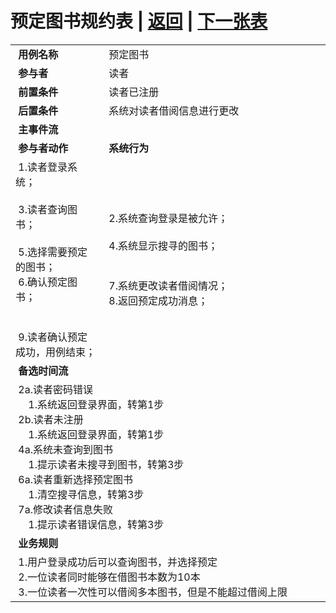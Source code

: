 # 预定图书规约表 | [返回](../README.md) | [下一张表](./usercase4.md)
<table >
    <tr>
        <td width="150"> <b>&nbsp;用例名称</b></td>
        <td colspan="2" width="600">&nbsp;预定图书</td>
    </tr>
    <tr>
        <td width="150"> <b>&nbsp;参与者</b></td>
        <td colspan="2" width="600">&nbsp;读者</td>
    </tr>
    <tr>
        <td width="150"> <b>&nbsp;前置条件</b></td>
        <td colspan="2" width="600">&nbsp;读者已注册</td>
    </tr>
    <tr>
        <td width="150"> <b>&nbsp;后置条件</b></td>
        <td colspan="2" width="600">&nbsp;系统对读者借阅信息进行更改</td>
    </tr>
    <tr>
        <td colspan="3" width="200"> <b>&nbsp;主事件流</b></td>
    </tr>
    <tr>
        <td colspan="2" width="180"> <b>&nbsp;参与者动作</b></td>
        <td width="410"> <b>&nbsp;系统行为</b></td>
    </tr>
    <tr>
        <td colspan="2" width="180">
            <span>&nbsp;1.读者登录系统；</span>
            <br>
            <span>&nbsp;</span>
            <br>
            <span>&nbsp;3.读者查询图书；</span>
            <br>
            <span>&nbsp;</span>
            <br>
            <span>&nbsp;5.选择需要预定的图书；</span>
            <br>
            <span>&nbsp;6.确认预定图书；</span>
            <br>
            <span>&nbsp;</span>
            <br>
            <span>&nbsp;</span>
            <br>
            <span>&nbsp;9.读者确认预定成功，用例结束；</span>
        </td>
        <td width="410">
            <span>&nbsp;</span>
            <br>
            <span>&nbsp;2.系统查询登录是被允许；</span>
            <br>
            <span>&nbsp;</span>
            <br>
            <span>&nbsp;4.系统显示搜寻的图书；</span>
            <br>
            <span>&nbsp;</span>
            <br>
            <span>&nbsp;</span>
            <br>
            <span>&nbsp;7.系统更改读者借阅情况；</span>
            <br>
            <span>&nbsp;8.返回预定成功消息；</span>
            <br>
            <span>&nbsp;</span>
        </td>
    </tr>
    <tr>
        <td colspan="3" width="200"> <b>&nbsp;备选时间流</b></td>
    </tr>
    <tr>
        <td colspan="3" width="200">
            <span>&nbsp;2a.读者密码错误</span>
            <br>
            <span>&nbsp;&emsp;1.系统返回登录界面，转第1步</span>
            <br>
            <span>&nbsp;2b.读者未注册</span>
            <br>
            <span>&nbsp;&emsp;1.系统返回登录界面，转第1步</span>
            <br>
            <span>&nbsp;4a.系统未查询到图书</span>
            <br>
            <span>&nbsp;&emsp;1.提示读者未搜寻到图书，转第3步</span>
            <br>
            <span>&nbsp;6a.读者重新选择预定图书</span>
            <br>
            <span>&nbsp;&emsp;1.清空搜寻信息，转第3步</span>
            <br>
            <span>&nbsp;7a.修改读者信息失败</span>
            <br>
            <span>&nbsp;&emsp;1.提示读者错误信息，转第3步</span>
        </td>
    </tr>
    <tr>
        <td colspan="3" width="200"> <b>&nbsp;业务规则</b></td>
    </tr>
    <tr>
        <td colspan="3" width="200">
            <span>&nbsp;1.用户登录成功后可以查询图书，并选择预定</span>
            <br>
            <span>&nbsp;2.一位读者同时能够在借图书本数为10本</span>
            <br>
            <span>&nbsp;3.一位读者一次性可以借阅多本图书，但是不能超过借阅上限</span>
        </td>
    </tr>
</table>